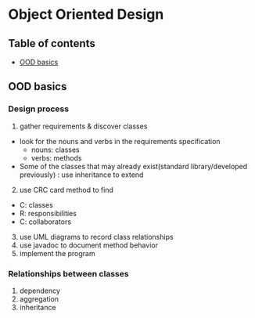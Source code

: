 # Object Oriented Design
## Table of contents
- [OOD basics](https://github.com/Cecilia-xu/CS_Notes/tree/master/OOD#ood-basics)
## OOD basics
### Design process
1. gather requirements & discover classes
- look for the nouns and verbs in the requirements specification
  - nouns: classes
  - verbs: methods
- Some of the classes that may already exist(standard library/developed previously) : use inheritance to extend 
2. use CRC card method to find 
- C: classes
- R: responsibilities
- C: collaborators
3. use UML diagrams to record class relationships
4. use javadoc to document method behavior
5. implement the program
### Relationships between classes
1. dependency
2. aggregation
3. inheritance

